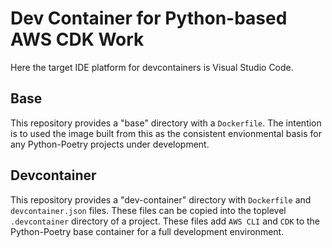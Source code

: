 # Dev Container for Python-based AWS CDK Work

Here the target IDE platform for devcontainers is Visual Studio Code.

## Base
This repository provides a "base" directory with a `Dockerfile`.  The intention is to used the image built from this as the consistent envionmental basis for any Python-Poetry projects under development.

## Devcontainer
This repository provides a "dev-container" directory with `Dockerfile` and `devcontainer.json` files.  These files can be copied into the toplevel `.devcontainer` directory of a project.
These files add `AWS CLI` and `CDK` to the Python-Poetry base container for a full development environment.

